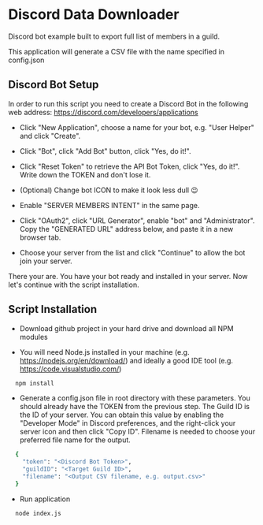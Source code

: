 
# Discord Data Downloader

Discord bot example built to export full list of members in a guild.

This application will generate a CSV file with the name specified in config.json

## Discord Bot Setup

In order to run this script you need to create a Discord Bot in the following web address:
https://discord.com/developers/applications

- Click "New Application", choose a name for your bot, e.g. "User Helper" and click "Create".

- Click "Bot", click "Add Bot" button, click "Yes, do it!".

- Click "Reset Token" to retrieve the API Bot Token, click "Yes, do it!". Write down the TOKEN and don't lose it.

- (Optional) Change bot ICON to make it look less dull 😉

- Enable "SERVER MEMBERS INTENT" in the same page.

- Click "OAuth2", click "URL Generator", enable "bot" and "Administrator". Copy the "GENERATED URL" address below, and paste it in a new browser tab.

- Choose your server from the list and click "Continue" to allow the bot join your server.

There your are. You have your bot ready and installed in your server. Now let's continue with the script installation.
## Script Installation

- Download github project in your hard drive and download all NPM modules

- You will need Node.js installed in your machine (e.g. https://nodejs.org/en/download/) and ideally a good IDE tool (e.g. https://code.visualstudio.com/)

```bash
  npm install
```

- Generate a config.json file in root directory with these parameters. You should already have the TOKEN from the previous step. The Guild ID is the ID of your server. You can obtain this value by enabling the "Developer Mode" in Discord preferences, and the right-click your server icon and then click "Copy ID". Filename is needed to choose your preferred file name for the output.

```bash
  {
    "token": "<Discord Bot Token>",
    "guildID": "<Target Guild ID>",
    "filename": "<Output CSV filename, e.g. output.csv>"
  }
```

- Run application

```bash
  node index.js
```